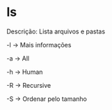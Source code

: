 # ls

Descrição: Lista arquivos e pastas

-l -> Mais informações

-a -> All

-h -> Human

-R -> Recursive

-S -> Ordenar pelo tamanho